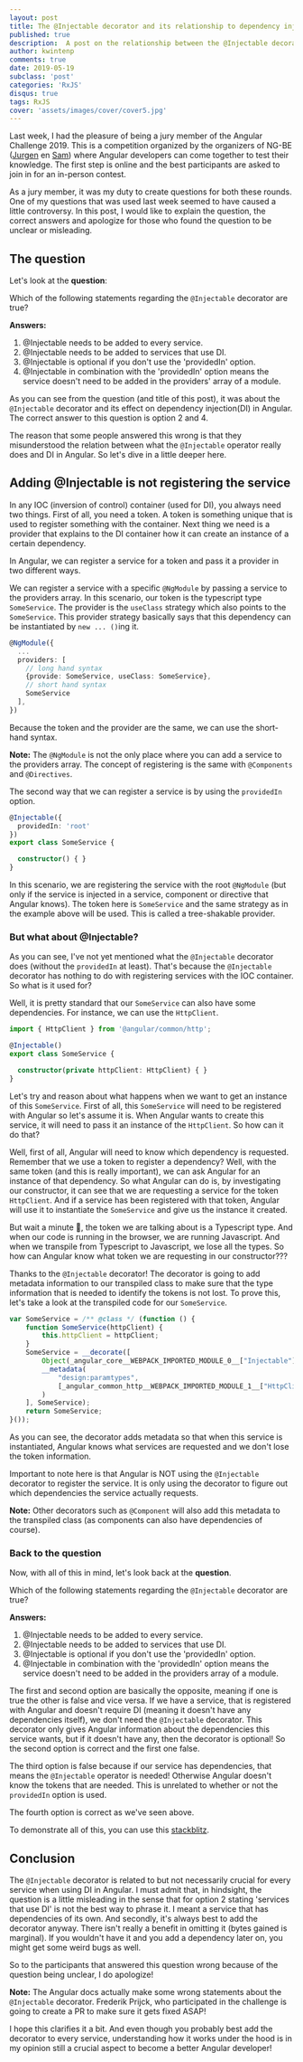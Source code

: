 ```yaml
---
layout: post
title: The @Injectable decorator and its relationship to dependency injection
published: true
description:  A post on the relationship between the @Injectable decorator and dependency injection
author: kwintenp
comments: true
date: 2019-05-19
subclass: 'post'
categories: 'RxJS'
disqus: true
tags: RxJS
cover: 'assets/images/cover/cover5.jpg'
---
```


Last week, I had the pleasure of being a jury member of the Angular Challenge 2019. This is a competition organized by the organizers of NG-BE (<a href="https://twitter.com/jvandemo" target="_blank">Jurgen</a> en <a href="https://twitter.com/samvloeberghs" target="_blank">Sam</a>) where Angular developers can come together to test their knowledge. The first step is online and the best participants are asked to join in for an in-person contest.

As a jury member, it was my duty to create questions for both these rounds. One of my questions that was used last week seemed to have caused a little controversy. In this post, I would like to explain the question, the correct answers and apologize for those who found the question to be unclear or misleading. 

## The question 

Let's look at the **question**:

Which of the following statements regarding the `@Injectable` decorator
are true?

<strong>Answers:</strong>

1. @Injectable needs to be added to every service.
2. @Injectable needs to be added to services that use DI.
3. @Injectable is optional if you don't use the 'providedIn' option.
4. @Injectable in combination with the 'providedIn' option means the
service doesn't need to be added in the providers' array of a
module.


As you can see from the question (and title of this post), it was about the `@Injectable` decorator and its effect on dependency injection(DI) in Angular. The correct answer to this question is option 2 and 4. 

The reason that some people answered this wrong is that they misunderstood the relation between what the `@Injectable` operator really does and DI in Angular. So let's dive in a little deeper here. 

## Adding @Injectable is not registering the service

In any IOC (inversion of control) container (used for DI), you always need two things. First of all, you need a token. A token is something unique that is used to register something with the container. Next thing we need is a provider that explains to the DI container how it can create an instance of a certain dependency. 

In Angular, we can register a service for a token and pass it a provider in two different ways. 

We can register a service with a specific `@NgModule` by passing a service to the providers array. In this scenario, our token is the typescript type `SomeService`. The provider is the `useClass` strategy which also points to the `SomeService`. This provider strategy basically says that this dependency can be instantiated by `new ... ()`ing it.

```typescript
@NgModule({
  ...
  providers: [
    // long hand syntax
  	{provide: SomeService, useClass: SomeService},
  	// short hand syntax
  	SomeService
  ],
})
```
Because the token and the provider are the same, we can use the short-hand syntax.

**Note:** The `@NgModule` is not the only place where you can add a service to the providers array. The concept of registering is the same with `@Components` and `@Directives`.

The second way that we can register a service is by using the `providedIn` option.

```typescript
@Injectable({
  providedIn: 'root'
})
export class SomeService {

  constructor() { }
}
```

In this scenario, we are registering the service with the root `@NgModule` (but only if the service is injected in a service, component or directive that Angular knows). The token here is `SomeService` and the same strategy as in the example above will be used. This is called a tree-shakable provider.

### But what about @Injectable?

As you can see, I've not yet mentioned what the `@Injectable` decorator does (without the `providedIn` at least). That's because the `@Injectable` decorator has nothing to do with registering services with the IOC container. So what is it used for?

Well, it is pretty standard that our `SomeService` can also have some dependencies. For instance, we can use the `HttpClient`.

```typescript
import { HttpClient } from '@angular/common/http';

@Injectable()
export class SomeService {

  constructor(private httpClient: HttpClient) { }
}
```

Let's try and reason about what happens when we want to get an instance of this `SomeService`. First of all, this `SomeService` will need to be registered with Angular so let's assume it is. When Angular wants to create this service, it will need to pass it an instance of the `HttpClient`. So how can it do that?

Well, first of all, Angular will need to know which dependency is requested. Remember that we use a token to register a dependency? Well, with the same token (and this is really important), we can ask Angular for an instance of that dependency. So what Angular can do is, by investigating our constructor, it can see that we are requesting a service for the token `HttpClient`. And if a service has been registered with that token, Angular will use it to instantiate the `SomeService` and give us the instance it created.

But wait a minute 🤔, the token we are talking about is a Typescript type. And when our code is running in the browser, we are running Javascript. And when we transpile from Typescript to Javascript, we lose all the types. So how can Angular know what token we are requesting in our constructor???

Thanks to the `@Injectable` decorator! The decorator is going to add metadata information to our transpiled class to make sure that the type information that is needed to identify the tokens is not lost. To prove this, let's take a look at the transpiled code for our `SomeService`.

```typescript
var SomeService = /** @class */ (function () {
    function SomeService(httpClient) {
        this.httpClient = httpClient;
    }
    SomeService = __decorate([
        Object(_angular_core__WEBPACK_IMPORTED_MODULE_0__["Injectable"])(),
        __metadata(
        	"design:paramtypes", 
        	[_angular_common_http__WEBPACK_IMPORTED_MODULE_1__["HttpClient"]]
        )
    ], SomeService);
    return SomeService;
}());
```

As you can see, the decorator adds metadata so that when this service is instantiated, Angular knows what services are requested and we don't lose the token information. 

Important to note here is that Angular is NOT using the `@Injectable` decorator to register the service. It is only using the decorator to figure out which dependencies the service actually requests. 

**Note:** Other decorators such as `@Component` will also add this metadata to the transpiled class (as components can also have dependencies of course).

### Back to the question

Now, with all of this in mind, let's look back at the **question**.

Which of the following statements regarding the `@Injectable` decorator
are true?

**Answers:**

1. @Injectable needs to be added to every service.
2. @Injectable needs to be added to services that use DI.
3. @Injectable is optional if you don't use the 'providedIn' option.
4. @Injectable in combination with the 'providedIn' option means the
service doesn't need to be added in the providers array of a
module.

The first and second option are basically the opposite, meaning if one is true the other is false and vice versa. If we have a service, that is registered with Angular and doesn't require DI (meaning it doesn't have any dependencies itself), we don't need the `@Injectable` decorator. This decorator only gives Angular information about the dependencies this service wants, but if it doesn't have any, then the decorator is optional! So the second option is correct and the first one false.

The third option is false because if our service has dependencies, that means the `@Injectable` operator is needed! Otherwise Angular doesn't know the tokens that are needed. This is unrelated to whether or not the `providedIn` option is used.

The fourth option is correct as we've seen above.

To demonstrate all of this, you can use this <a href="https://stackblitz.com/edit/angular-pr34ij" target="_blank">stackblitz</a>.

## Conclusion

The `@Injectable` decorator is related to but not necessarily crucial for every service when using DI in Angular. I must admit that, in hindsight, the question is a little misleading in the sense that for option 2 stating 'services that use DI' is not the best way to phrase it. I meant a service that has dependencies of its own. And secondly, it's always best to add the decorator anyway. There isn't really a benefit in omitting it (bytes gained is marginal). If you wouldn't have it and you add a dependency later on, you might get some weird bugs as well.

So to the participants that answered this question wrong because of the question being unclear, I do apologize! 

**Note:** The Angular docs actually make some wrong statements about the `@Injectable` decorator. Frederik Prijck, who participated in the challenge is going to create a PR to make sure it gets fixed ASAP!

I hope this clarifies it a bit. And even though you probably best add the decorator to every service, understanding how it works under the hood is in my opinion still a crucial aspect to become a better Angular developer!







